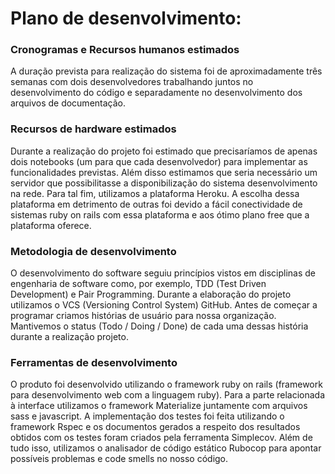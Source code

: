 # Plano de desenvolvimento:

### Cronogramas e Recursos humanos estimados

A duração prevista para realização do sistema foi de aproximadamente três semanas com dois desenvolvedores trabalhando juntos no desenvolvimento do código e separadamente no desenvolvimento dos arquivos de documentação.

### Recursos de hardware estimados

Durante a realização do projeto foi estimado que precisaríamos de apenas dois notebooks (um para que cada desenvolvedor) para implementar as funcionalidades previstas. Além disso estimamos que seria necessário um servidor que possibilitasse a disponibilização do sistema desenvolvimento na rede. Para tal fim, utilizamos a plataforma Heroku. A escolha dessa plataforma em detrimento de outras foi devido a fácil conectividade de sistemas ruby on rails com essa plataforma e aos ótimo plano free que a plataforma oferece.

### Metodologia de desenvolvimento

O desenvolvimento do software seguiu princípios vistos em disciplinas de engenharia de software como, por exemplo, TDD (Test Driven Development) e Pair Programming. Durante a elaboração do projeto utilizamos o VCS (Versioning Control System) GitHub. Antes de começar a programar criamos histórias de usuário para nossa organização. Mantivemos o status (Todo / Doing / Done) de cada uma dessas história durante a realização projeto.

### Ferramentas de desenvolvimento

O produto foi desenvolvido utilizando o framework ruby on rails (framework para desenvolvimento web com a linguagem ruby). Para a parte relacionada à interface utilizamos o framework Materialize juntamente com arquivos sass e javascript. A implementação dos testes foi feita utilizando o framework Rspec e os documentos gerados a respeito dos resultados obtidos com os testes foram criados pela ferramenta Simplecov. Além de tudo isso, utilizamos o
analisador de código estático Rubocop para apontar possíveis problemas e code smells no nosso código.
